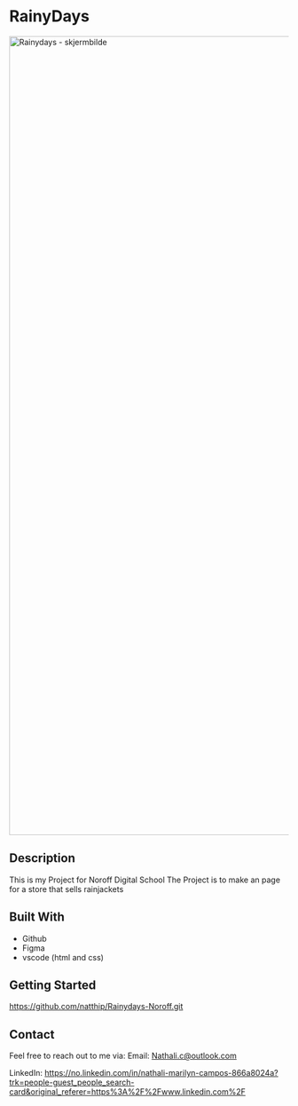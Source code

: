# RainyDays 

<img width="1440" alt="Rainydays - skjermbilde" src="https://github.com/natthip/Rainydays-Noroff/assets/142994336/f9db86c8-ade0-4012-bbdb-475ccd0304c4">


## Description
This is my Project for Noroff Digital School
The Project is to make an page for a store that sells rainjackets

## Built With
- Github
- Figma
- vscode (html and css)
  
## Getting Started
https://github.com/natthip/Rainydays-Noroff.git

## Contact
Feel free to reach out to me via:
Email: Nathali.c@outlook.com

LinkedIn: https://no.linkedin.com/in/nathali-marilyn-campos-866a8024a?trk=people-guest_people_search-card&original_referer=https%3A%2F%2Fwww.linkedin.com%2F
